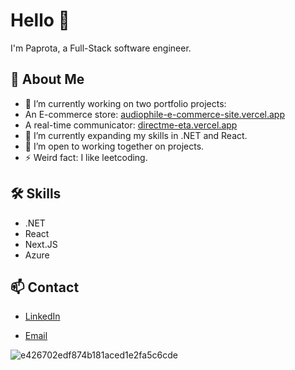 # Hello 👋

I'm Paprota, a Full-Stack software engineer. 

## 🚀 About Me

- 🔭 I’m currently working on two portfolio projects:
 - An E-commerce store: [audiophile-e-commerce-site.vercel.app](#)
 - A real-time communicator: [directme-eta.vercel.app](#)
- 🌱 I’m currently expanding my skills in .NET and React.
- 👯 I’m open to working together on projects.
- ⚡ Weird fact: I like leetcoding.

## 🛠️ Skills

- .NET
- React
- Next.JS
- Azure

## 📫 Contact

- [LinkedIn](https://www.linkedin.com/in/pawe%C5%82-pro%C4%87-1704702bb/)
- [Email](paprota404@gmail.com)

  <p align="center">
![e426702edf874b181aced1e2fa5c6cde](https://github.com/Paprota404/Paprota404/assets/153768290/22276699-9020-4b59-a2a2-039b441eed44)
</p>
